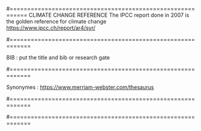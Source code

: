 #===========================================================
CLIMATE CHANGE REFERENCE
The IPCC report done in 2007 is the golden reference for climate change
https://www.ipcc.ch/report/ar4/syr/

#============================================================

BIB : put the title and bib or research gate

#============================================================

Synonymes : https://www.merriam-webster.com/thesaurus

#============================================================


#============================================================